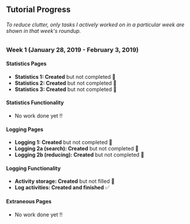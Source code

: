 ## Tutorial Progress

###### To reduce clutter, only tasks I actively worked on in a particular week are shown in that week's roundup.

### Week 1 (January 28, 2019 - February 3, 2019)

#### Statistics Pages
* **Statistics 1: Created** but not completed 🔶
* **Statistics 2: Created** but not completed 🔶
* **Statistics 3: Created** but not completed 🔶

#### Statistics Functionality
* No work done yet ‼️

#### Logging Pages
* **Logging 1: Created** but not completed 🔶
* **Logging 2a (search): Created** but not completed 🔶
* **Logging 2b (reducing): Created** but not completed 🔶

#### Logging Functionality
* **Activity storage: Created** but not filled 🔶
* **Log activities: Created and finished** ✅

#### Extraneous Pages
* No work done yet ‼️
